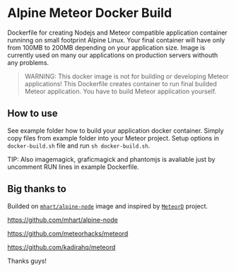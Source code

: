 
# Alpine Meteor Docker Build

Dockerfile for creating Nodejs and Meteor compatible application container runninng on small footprint Alpine Linux. Your final container will have only from 100MB to 200MB depending on your application size. Image is currently used on many our applications on production servers withouth any problems.

> WARNING: This docker image is not for building or developing Meteor applications! This Dockerfile creates container to run final builded Meteor application. You have to build Meteor application yourself.

## How to use

See example folder how to build your application docker container. Simply copy files from example folder into your Meteor project. Setup options in `docker-build.sh` file and run `sh docker-build.sh`.

TIP: Also imagemagick, graficmagick and phantomjs is avaliable just by uncomment RUN lines in example Dockerfile.

## Big thanks to

Builded on [`mhart/alpine-node`](https://github.com/mhart/alpine-node) image and inspired by [`MeteorD`](https://github.com/meteorhacks/meteord) project. 

https://github.com/mhart/alpine-node

https://github.com/meteorhacks/meteord

https://github.com/kadirahq/meteord

Thanks guys!
